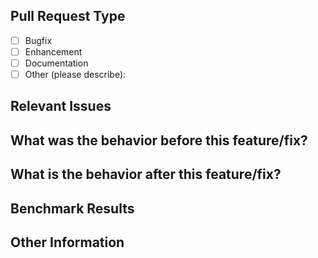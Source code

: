 <!-- Please include a summary of the work and what it accomplishes -->

## Pull Request Type

- [ ] Bugfix
- [ ] Enhancement
- [ ] Documentation
- [ ] Other (please describe):

## Relevant Issues

<!-- Include links to issues related to this PR -->

## What was the behavior before this feature/fix?

<!-- Please describe the current behavior that you are modifying or the reason for adding a new behavior -->

## What is the behavior after this feature/fix?

<!-- Please describe the expected new behavior -->

## Benchmark Results

<!-- Please include the output of a benchmark test found in tests/benchmark -->

## Other Information
